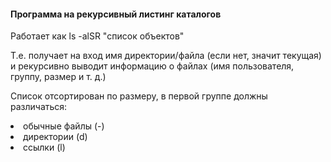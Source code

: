 <h4>Программа на рекурсивный листинг каталогов</h4>
<p>Работает как ls -alSR "список объектов"
<p>Т.е. получает на вход имя директории/файла (если нет, значит текущая) и рекурсивно выводит информацию о файлах (имя пользователя, группу, размер и т. д.)
<p>Список отсортирован по размеру, в первой группе должны различаться:
<li> обычные файлы (-)
<li> директории (d)
<li> ссылки (l)
